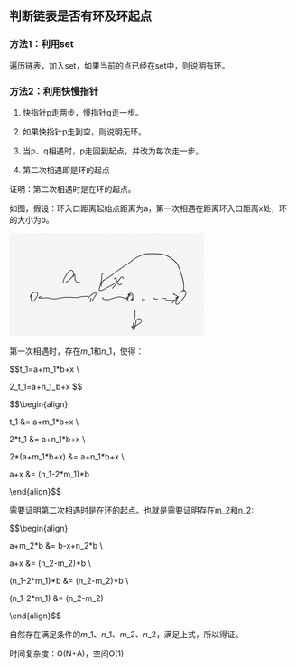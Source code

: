 ## 判断链表是否有环及环起点

### 方法1：利用set

遍历链表，加入set，如果当前的点已经在set中，则说明有环。

### 方法2：利用快慢指针

1. 快指针p走两步，慢指针q走一步。

2. 如果快指针p走到空，则说明无环。

3. 当p、q相遇时，p走回到起点，并改为每次走一步。

4. 第二次相遇即是环的起点

证明：第二次相遇时是在环的起点。

如图，假设：环入口距离起始点距离为a，第一次相遇在距离环入口距离x处，环的大小为b。

![](/assets/import.png)

第一次相遇时，存在$m\_1$和$n\_1$，使得：

$$t\_1=a+m\_1\*b+x \

2_t\_1=a+n\_1_b+x $$

$$\begin{align}

t\_1 &= a+m\_1\*b+x \

2\*t\_1 &= a+n\_1\*b+x  \

2\*\(a+m\_1\*b+x\) &= a+n\_1\*b+x \

a+x &= \(n\_1-2\*m\_1\)\*b

\end{align}$$

需要证明第二次相遇时是在环的起点。也就是需要证明存在m\_2和n\_2:

$$\begin{align}

a+m\_2\*b &= b-x+n\_2\*b \

a+x &= \(n\_2-m\_2\)\*b \

\(n\_1-2\*m\_1\)\*b &= \(n\_2-m\_2\)\*b \

\(n\_1-2\*m\_1\) &= \(n\_2-m\_2\)

\end{align}$$

自然存在满足条件的$m\_1$、$n\_1$、$m\_2$、$n\_2$，满足上式，所以得证。

时间复杂度：O\(N+A\)，空间O\(1\)

